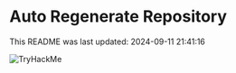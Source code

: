 # Auto Regenerate Repository

This README was last updated: 2024-09-11 21:41:16

 ![TryHackMe](https://tryhackme.com/badge/533634)